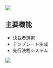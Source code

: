 <img src="https://capsule-render.vercel.app/api?type=waving&color=9172EC&height=200&section=header&text=COLLAVORE%[electric_approval]%&fontSize=40&animation=fadeIn&fontAlign=64&fontAlignY=36" />

## 主要機能
  - 決裁者選択
  - テンプレート生成
  - 先行決裁システム     

<img src="https://capsule-render.vercel.app/api?type=waving&color=9172EC&height=200&section=footer&20render&fontSize=90" />
